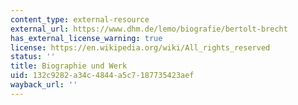 ```yaml
---
content_type: external-resource
external_url: https://www.dhm.de/lemo/biografie/bertolt-brecht
has_external_license_warning: true
license: https://en.wikipedia.org/wiki/All_rights_reserved
status: ''
title: Biographie und Werk
uid: 132c9282-a34c-4844-a5c7-187735423aef
wayback_url: ''
---
```

